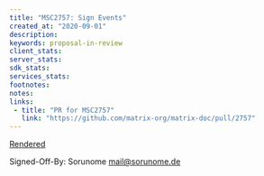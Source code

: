 ```yaml
---
title: "MSC2757: Sign Events"
created_at: "2020-09-01"
description:
keywords: proposal-in-review
client_stats:
server_stats:
sdk_stats:
services_stats:
footnotes:
notes:
links:
 - title: "PR for MSC2757"
   link: "https://github.com/matrix-org/matrix-doc/pull/2757"
---
```

[Rendered](https://github.com/Sorunome/matrix-doc/blob/soru/sign-events/proposals/2757-sign-events.md)

Signed-Off-By: Sorunome <mail@sorunome.de>
